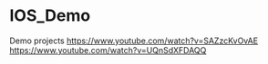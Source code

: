 # IOS_Demo
Demo projects
https://www.youtube.com/watch?v=SAZzcKvOvAE
https://www.youtube.com/watch?v=UQnSdXFDAQQ
